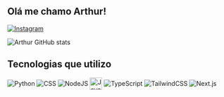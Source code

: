 ## Olá me chamo Arthur!

[![Instagram](https://img.shields.io/badge/Instagram-E4405F?style=for-the-badge&logo=instagram&logoColor=white)](https://www.instagram.com/devsousa_/?next=%2F)

![Arthur GitHub stats](https://github-readme-stats.vercel.app/api?username=Arsousadev&show_icons=true&theme=radical)

## Tecnologias que utilizo

<div style="display:inline-block">
   <img align="center" alt="Python" src="https://img.shields.io/badge/Python-3776AB?style=for-the-badge&logo=python&logoColor=white" />
   <img align="center" alt="CSS" src="https://img.shields.io/badge/CSS-239120?style=for-the-badge&logo=css3&logoColor=white" />
   <img align="center" alt="NodeJS" src="https://img.shields.io/badge/Node.js-43853D?style=for-the-badge&logo=node.js&logoColor=white" />
   <img align="center" alt="JavaScript" src="https://media.dev.to/dynamic/image/width=180,height=,fit=scale-down,gravity=auto,format=auto/https%3A%2F%2Fdev-to-uploads.s3.amazonaws.com%2Fuploads%2Fbadge%2Fbadge_image%2F16%2Fjs-badge.png" style="height:28px;" />
   <img align="center" alt="TypeScript" src="https://img.shields.io/badge/TypeScript-007ACC?style=for-the-badge&logo=typescript&logoColor=white" />
   <img align="center" alt="TailwindCSS" src="https://img.shields.io/badge/TailwindCSS-06B6D4?style=for-the-badge&logo=tailwind-css&logoColor=white" />
   <img align="center" alt="Next.js" src="https://img.shields.io/badge/Next.js-000000?style=for-the-badge&logo=next.js&logoColor=white" />
</div>
